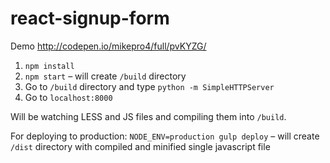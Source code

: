 # react-signup-form

Demo http://codepen.io/mikepro4/full/pvKYZG/

1. ```npm install```
2. ```npm start``` – will create ```/build``` directory
3. Go to ```/build``` directory and type ```python -m SimpleHTTPServer```
4. Go to ```localhost:8000```

Will be watching LESS and JS files and compiling them into ```/build```.

For deploying to production:
```NODE_ENV=production gulp deploy``` – will create ```/dist``` directory with compiled and minified single javascript file
